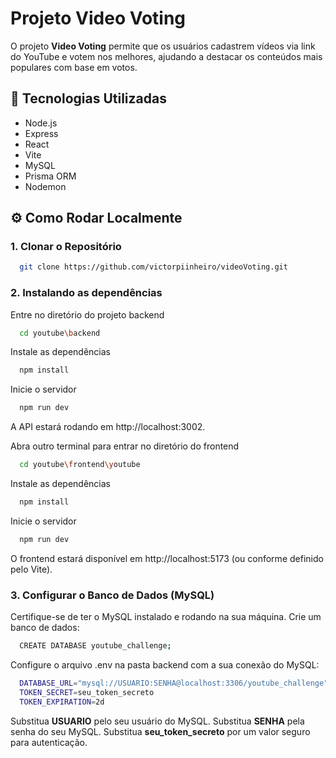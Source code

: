 # Projeto Video Voting

O projeto **Video Voting** permite que os usuários cadastrem vídeos via link do YouTube e votem nos melhores, ajudando a destacar os conteúdos mais populares com base em votos.

## 🚀 Tecnologias Utilizadas
- Node.js
- Express
- React
- Vite
- MySQL
- Prisma ORM
- Nodemon




## ⚙️ Como Rodar Localmente

### 1. Clonar o Repositório

```bash
  git clone https://github.com/victorpiinheiro/videoVoting.git
```
### 2.  Instalando as dependências

Entre no diretório do projeto backend
```bash
  cd youtube\backend
```

Instale as dependências
```bash
  npm install
```

Inicie o servidor
```bash
  npm run dev
```
A API estará rodando em http://localhost:3002.

Abra outro terminal para entrar no diretório do frontend
```bash
  cd youtube\frontend\youtube
```

Instale as dependências
```bash
  npm install
```

Inicie o servidor
```bash
  npm run dev
```
O frontend estará disponível em http://localhost:5173 (ou conforme definido pelo Vite).

### 3. Configurar o Banco de Dados (MySQL)
Certifique-se de ter o MySQL instalado e rodando na sua máquina.
Crie um banco de dados:
```bash
  CREATE DATABASE youtube_challenge;
```
Configure o arquivo .env na pasta backend com a sua conexão do MySQL:
```bash
  DATABASE_URL="mysql://USUARIO:SENHA@localhost:3306/youtube_challenge"
  TOKEN_SECRET=seu_token_secreto
  TOKEN_EXPIRATION=2d
```
Substitua **USUARIO** pelo seu usuário do MySQL.
Substitua **SENHA** pela senha do seu MySQL.
Substitua **seu_token_secreto** por um valor seguro para autenticação.



